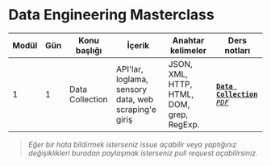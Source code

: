 # Data Engineering Masterclass

| Modül | Gün | Konu başlığı | İçerik | Anahtar kelimeler | Ders notları | 
|-------|-----|--------------|--------|-------------------|--------------|
| 1 | 1 | Data Collection | API'lar, loglama, sensory data, web scraping'e giriş | JSON, XML, HTTP, HTML, DOM, grep, RegExp. | [**`Data Collection`**](/_data/modules/01_data_collection/data_collection_day1.md) [*`PDF`*](/_data/modules/01_data_collection/doc/data_collection_day1.pdf) | 


> *Eğer bir hata bildirmek isterseniz issue açabilir veya yaptığınız değişiklikleri buradan paylaşmak isterseniz pull request açabilirsiniz.* 
